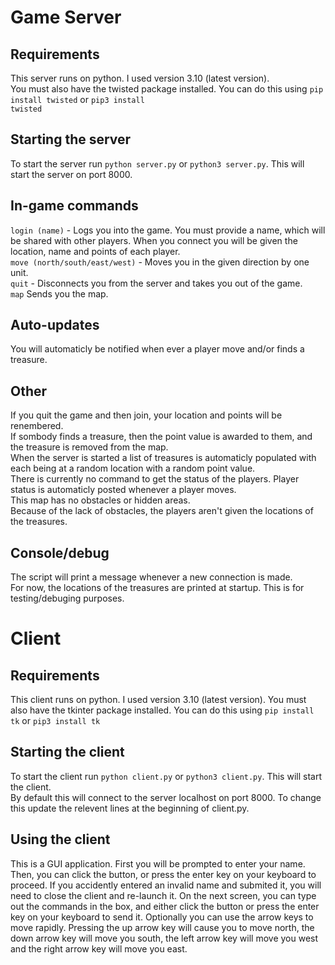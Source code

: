 # Game Server

## Requirements
This server runs on python. I used version 3.10 (latest version).   
You must also have the twisted package installed. You can do this using <code>pip install twisted</code> or <code>pip3 install twisted</code>

## Starting the server
To start the server run <code>python server.py</code> or <code>python3 server.py</code>. This will start the server on port 8000.

## In-game commands
<code>login (name)</code> - Logs you into the game. You must provide a name, which will be shared with other players. When you connect you will be given the location, name and points of each player.  
<code>move (north/south/east/west)</code> - Moves you in the given direction by one unit.  
<code>quit</code> - Disconnects you from the server and takes you out of the game.   
<code>map</code> Sends you the map.

## Auto-updates
You will automaticly be notified when ever a player move and/or finds a treasure.

## Other
If you quit the game and then join, your location and points will be renembered.   
If sombody finds a treasure, then the point value is awarded to them, and the treasure is removed from the map.   
When the server is started a list of treasures is automaticly populated with each being at a random location with a random point value.   
There is currently no command to get the status of the players. Player status is automaticly posted whenever a player moves.   
This map has no obstacles or hidden areas.   
Because of the lack of obstacles, the players aren't given the locations of the treasures.

## Console/debug
The script will print a message whenever a new connection is made.   
For now, the locations of the treasures are printed at startup. This is for testing/debuging purposes.

# Client

## Requirements
This client runs on python. I used version 3.10 (latest version). 
You must also have the tkinter package installed. You can do this using <code>pip install tk</code> or <code>pip3 install tk</code>

## Starting the client
To start the client run <code>python client.py</code> or <code>python3 client.py</code>. This will start the client.  
By default this will connect to the server localhost on port 8000. To change this update the relevent lines at the beginning of client.py.

## Using the client
This is a GUI application. First you will be prompted to enter your name. Then, you can click the button, or press the enter key on your keyboard to proceed. If you accidently entered an invalid name and submited it, you will need to close the client and re-launch it. On the next screen, you can type out the commands in the box, and either click the button or press the enter key on your keyboard to send it. Optionally you can use the arrow keys to move rapidly. Pressing the up arrow key will cause you to move north, the down arrow key will move you south, the left arrow key will move you west and the right arrow key will move you east.
